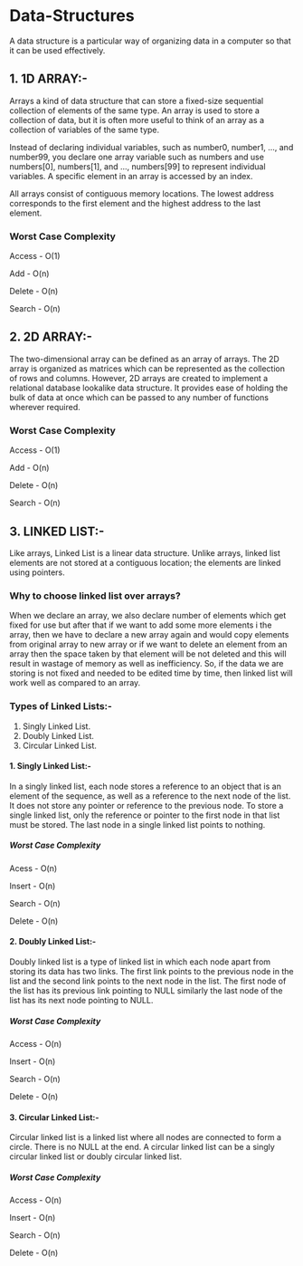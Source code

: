 # Data-Structures
A data structure is a particular way of organizing data in a computer so that it can be used effectively. 
## 1. 1D ARRAY:-
Arrays a kind of data structure that can store a fixed-size sequential collection of elements of the same type. An array is used to store a collection of data, but it is often more useful to think of an array as a collection of variables of the same type.

Instead of declaring individual variables, such as number0, number1, ..., and number99, you declare one array variable such as numbers and use numbers[0], numbers[1], and ..., numbers[99] to represent individual variables. A specific element in an array is accessed by an index.

All arrays consist of contiguous memory locations. The lowest address corresponds to the first element and the highest address to the last element.
### Worst Case Complexity 
Access - O(1)

Add - O(n)

Delete - O(n)

Search - O(n)

## 2. 2D ARRAY:-
The two-dimensional array can be defined as an array of arrays. The 2D array is organized as matrices which can be represented as the collection of rows and columns. However, 2D arrays are created to implement a relational database lookalike data structure. It provides ease of holding the bulk of data at once which can be passed to any number of functions wherever required.
### Worst Case Complexity
Access - O(1)

Add - O(n)

Delete - O(n)

Search - O(n)

## 3. LINKED LIST:-
Like arrays, Linked List is a linear data structure. Unlike arrays, linked list elements are not stored at a contiguous location; the elements are linked using pointers.
### Why to choose linked list over arrays?
When we declare an array, we also declare number of elements which get fixed for use but after that if we want to add some more elements i the array, then we have to declare a new array again and would copy elements from original array to new array or if we want to delete an element from an array then the space taken by that element will be not deleted and this will result in wastage of memory as well as inefficiency. So, if the data we are storing is not fixed and needed to be edited time by time, then linked list will work well as compared to an array.
### Types of Linked Lists:-
1. Singly Linked List.
1. Doubly Linked List.
1. Circular Linked List.
#### 1. Singly Linked List:-
In a singly linked list, each node stores a reference to an object that is an element of the sequence, as well as a reference to the next node of the list. It does not store any pointer or reference to the previous node.
To store a single linked list, only the reference or pointer to the first node in that list must be stored. The last node in a single linked list points to nothing.
##### Worst Case Complexity
Acess - O(n)

Insert - O(n)

Search - O(n)

Delete - O(n)
#### 2. Doubly Linked List:-
Doubly linked list is a type of linked list in which each node apart from storing its data has two links. The first link points to the previous node in the list and the second link points to the next node in the list. The first node of the list has its previous link pointing to NULL similarly the last node of the list has its next node pointing to NULL. 
##### Worst Case Complexity
Access - O(n)

Insert - O(n)

Search - O(n)

Delete - O(n)
#### 3. Circular Linked List:-
Circular linked list is a linked list where all nodes are connected to form a circle. There is no NULL at the end. A circular linked list can be a singly circular linked list or doubly circular linked list.
##### Worst Case Complexity
Access - O(n)

Insert - O(n)

Search - O(n)

Delete - O(n)
